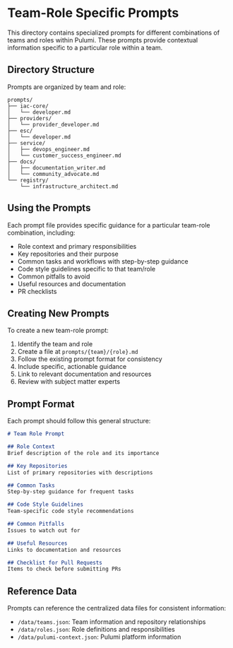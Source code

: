 # Team-Role Specific Prompts

This directory contains specialized prompts for different combinations of teams and roles within Pulumi. These prompts provide contextual information specific to a particular role within a team.

## Directory Structure

Prompts are organized by team and role:

```
prompts/
├── iac-core/
│   └── developer.md
├── providers/
│   └── provider_developer.md
├── esc/
│   └── developer.md
├── service/
│   ├── devops_engineer.md
│   └── customer_success_engineer.md
├── docs/
│   ├── documentation_writer.md
│   └── community_advocate.md
└── registry/
    └── infrastructure_architect.md
```

## Using the Prompts

Each prompt file provides specific guidance for a particular team-role combination, including:

- Role context and primary responsibilities
- Key repositories and their purpose
- Common tasks and workflows with step-by-step guidance
- Code style guidelines specific to that team/role
- Common pitfalls to avoid
- Useful resources and documentation
- PR checklists

## Creating New Prompts

To create a new team-role prompt:

1. Identify the team and role
2. Create a file at `prompts/{team}/{role}.md`
3. Follow the existing prompt format for consistency
4. Include specific, actionable guidance
5. Link to relevant documentation and resources
6. Review with subject matter experts

## Prompt Format

Each prompt should follow this general structure:

```markdown
# Team Role Prompt

## Role Context
Brief description of the role and its importance

## Key Repositories
List of primary repositories with descriptions

## Common Tasks
Step-by-step guidance for frequent tasks

## Code Style Guidelines
Team-specific code style recommendations

## Common Pitfalls
Issues to watch out for

## Useful Resources
Links to documentation and resources

## Checklist for Pull Requests
Items to check before submitting PRs
```

## Reference Data

Prompts can reference the centralized data files for consistent information:

- `/data/teams.json`: Team information and repository relationships
- `/data/roles.json`: Role definitions and responsibilities
- `/data/pulumi-context.json`: Pulumi platform information